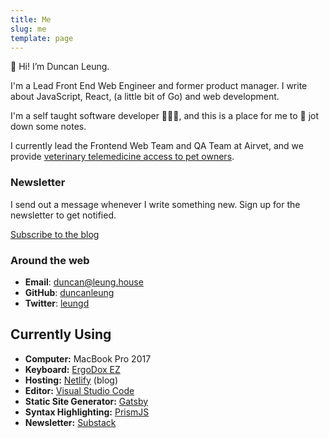 ```yaml
---
title: Me
slug: me
template: page
---
```


👋 Hi! I’m Duncan Leung.

I'm a Lead Front End Web Engineer and former product manager. I write about JavaScript, React, (a little bit of Go) and web development.

I'm a self taught software developer 👨🏻‍💻, and this is a
place for me to 📝 jot down some notes.

I currently lead the Frontend Web Team and QA Team at Airvet, and we provide <a href="https://www.airvet.com/" target="_blank">veterinary telemedicine access to pet owners</a>.

### Newsletter

I send out a message whenever I write something new. Sign up for the newsletter to get notified.

<a class="button" href="https://duncanleung.substack.com">Subscribe to the blog</a>

<!-- ![Me](../images/taniafull.jpg) -->

### Around the web

- **Email**: <a href="mailto:duncan[AT]leung[DOT]house" target="_blank">duncan@leung.house</a>
- **GitHub**: <a href="https://github.com/duncanleung" target="_blank">duncanleung</a>
- **Twitter**: <a href="https://twitter.com/leungd" target="_blank">leungd</a>

## Currently Using

- **Computer:** MacBook Pro 2017
- **Keyboard:** <a href="https://ergodox-ez.com/" target="_blank">ErgoDox EZ</a>
- **Hosting:** <a href="https://netlify.com" target="_blank">Netlify</a> (blog)<!-- , [Heroku](https://heroku.com) (API) -->
- **Editor:** <a href="https://code.visualstudio.com/" target="_blank">Visual Studio Code</a>
- **Static Site Generator:** <a href="https://gatsbyjs.org" target="_blank">Gatsby</a>
- **Syntax Highlighting:** <a href="http://prismjs.com/" target="_blank">PrismJS</a>
- **Newsletter:** <a href='https://substack.com' target='_blank'>Substack</a>
    <!-- - **Notes:** [SimpleNote](https://simplenote.com/) -->

<!-- ## Miscellaneous

- Won 3rd place for [Personal Developer Blog of the Year 2019](https://hackernoon.com/personal-developer-blog-of-the-year-hacker-noon-noonies-awards-2019-hz2tu32ql) -->
